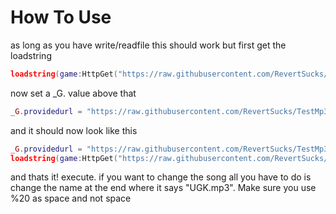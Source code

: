 # How To Use  
as long as you have write/readfile this should work
but first get the loadstring
```lua
loadstring(game:HttpGet("https://raw.githubusercontent.com/RevertSucks/TestMp3s/main/main.lua"))()
```
now set a _G. value above that
```lua
_G.providedurl = "https://raw.githubusercontent.com/RevertSucks/TestMp3s/main/Songs/UGK.mp3"
```
and it should now look like this
```lua
_G.providedurl = "https://raw.githubusercontent.com/RevertSucks/TestMp3s/main/Songs/UGK.mp3"
loadstring(game:HttpGet("https://raw.githubusercontent.com/RevertSucks/TestMp3s/main/main.lua"))()
```
and thats it! execute. if you want to change the song all you have to do is change the name at the end where it says "UGK.mp3". Make sure you use %20 as space and not space
